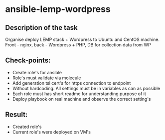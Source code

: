 # ansible-lemp-wordpress

## Description of the task
Organise deploy LEMP stack + Wordpress to Ubuntu and CentOS machine. Front - nginx, back - Wordpress + PHP, DB for collection data from WP

## Check-points:
- Create role's for ansible
- Role's must validate via molecule
- Add generation tsl cert's for https connection to endpoint
- Without hardcoding. All settings must be in variables as can as possible
- Each role must has short readme for understanding purpose of it
- Deploy playbook on real machine and observe the correct setting's

## Result:
- Created role's 
- Current role's were deployed on VM's
